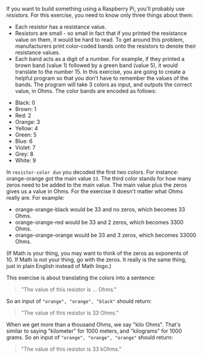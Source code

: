 If you want to build something using a Raspberry Pi, you'll probably use _resistors_. For this exercise, you need to know only three things about them:

- Each resistor has a resistance value.
- Resistors are small - so small in fact that if you printed the resistance value on them, it would be hard to read.
  To get around this problem, manufacturers print color-coded bands onto the resistors to denote their resistance values.
- Each band acts as a digit of a number. For example, if they printed a brown band (value 1) followed by a green band (value 5), it would translate to the number 15.
  In this exercise, you are going to create a helpful program so that you don't have to remember the values of the bands. The program will take 3 colors as input, and outputs the correct value, in Ohms.
  The color bands are encoded as follows:

* Black: 0
* Brown: 1
* Red: 2
* Orange: 3
* Yellow: 4
* Green: 5
* Blue: 6
* Violet: 7
* Grey: 8
* White: 9

In `resistor-color duo` you decoded the first two colors. For instance: orange-orange got the main value `33`.
The third color stands for how many zeros need to be added to the main value. The main value plus the zeros gives us a value in Ohms.
For the exercise it doesn't matter what Ohms really are.
For example:

- orange-orange-black would be 33 and no zeros, which becomes 33 Ohms.
- orange-orange-red would be 33 and 2 zeros, which becomes 3300 Ohms.
- orange-orange-orange would be 33 and 3 zeros, which becomes 33000 Ohms.

(If Math is your thing, you may want to think of the zeros as exponents of 10. If Math is not your thing, go with the zeros. It really is the same thing, just in plain English instead of Math lingo.)

This exercise is about translating the colors into a sentence:

> "The value of this resistor is ... Ohms."

So an input of `"orange", "orange", "black"` should return:

> "The value of this resistor is 33 Ohms."

When we get more than a thousand Ohms, we say "kilo Ohms". That's similar to saying "kilometer" for 1000 meters, and "kilograms" for 1000 grams. 
So an input of `"orange", "orange", "orange"` should return:

> "The value of this resistor is 33 kOhms."
